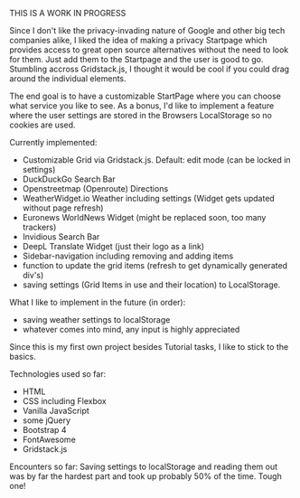 THIS IS A WORK IN PROGRESS

Since I don't like the privacy-invading nature of Google and other big tech companies alike, I liked the idea of making a privacy Startpage which provides access to great open source alternatives
without the need to look for them. Just add them to the Startpage and the user is good to go.
Stumbling accross Gridstack.js, I thought it would be cool if you could drag around the individual elements.

The end goal is to have a customizable StartPage where you can choose what service you like to see. 
As a bonus, I'd like to implement a feature where the user settings are stored in the Browsers LocalStorage so no cookies are used.

Currently implemented:
- Customizable Grid via Gridstack.js. Default: edit mode (can be locked in settings)
- DuckDuckGo Search Bar
- Openstreetmap (Openroute) Directions
- WeatherWidget.io Weather including settings (Widget gets updated without page refresh)
- Euronews WorldNews Widget (might be replaced soon, too many trackers)
- Invidious Search Bar
- DeepL Translate Widget (just their logo as a link)
- Sidebar-navigation including removing and adding items
- function to update the grid items (refresh to get dynamically generated div's)
- saving settings (Grid Items in use and their location) to LocalStorage.


What I like to implement in the future (in order):
- saving weather settings to localStorage
- whatever comes into mind, any input is highly appreciated


Since this is my first own project besides Tutorial tasks, I like to stick to the basics.

Technologies used so far:

- HTML
- CSS including Flexbox
- Vanilla JavaScript
- some jQuery
- Bootstrap 4
- FontAwesome
- Gridstack.js


Encounters so far:
Saving settings to localStorage and reading them out was by far the hardest part and took up probably 50% of the time. Tough one!
